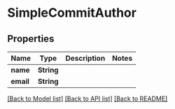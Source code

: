 # SimpleCommitAuthor

## Properties
Name | Type | Description | Notes
------------ | ------------- | ------------- | -------------
**name** | **String** |  | 
**email** | **String** |  | 

[[Back to Model list]](../README.md#documentation-for-models) [[Back to API list]](../README.md#documentation-for-api-endpoints) [[Back to README]](../README.md)


